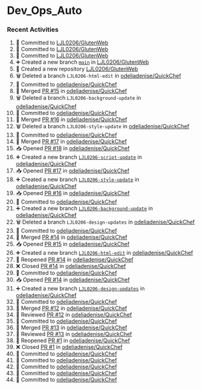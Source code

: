 # Dev_Ops_Auto

### Recent Activities
<!--START_SECTION:activity-->
1. 📝 Committed to [LJL0206/GlutenWeb](https://github.com/LJL0206/GlutenWeb/commit/2780919185d410c26214862b76146695da74f57a)
2. 📝 Committed to [LJL0206/GlutenWeb](https://github.com/LJL0206/GlutenWeb/commit/59a9283ff282a3a7a94223b5ae4e3aaaeb0da6fc)
3. 📝 Committed to [LJL0206/GlutenWeb](https://github.com/LJL0206/GlutenWeb/commit/5202ff9d80875a7ffbec4d6404357760968a8580)
4. ➕ Created a new branch [`main`](https://github.com/LJL0206/GlutenWeb/tree/main) in [LJL0206/GlutenWeb](https://github.com/LJL0206/GlutenWeb)
5. 🎉 Created a new repository [LJL0206/GlutenWeb](https://github.com/LJL0206/GlutenWeb)
6. 🗑️ Deleted a branch `LJL0206-html-edit` in [odeliadenise/QuickChef](https://github.com/odeliadenise/QuickChef)
7. 📝 Committed to [odeliadenise/QuickChef](https://github.com/odeliadenise/QuickChef/commit/0f05b708cd9ff6e99bd16fde382d883f11bd1fbc)
8. 🔀 Merged [PR #15](https://github.com/odeliadenise/QuickChef/pull/15) in [odeliadenise/QuickChef](https://github.com/odeliadenise/QuickChef)
9. 🗑️ Deleted a branch `LJL0206-background-update` in [odeliadenise/QuickChef](https://github.com/odeliadenise/QuickChef)
10. 📝 Committed to [odeliadenise/QuickChef](https://github.com/odeliadenise/QuickChef/commit/9a6e5d2332d882a5d7e0d8b7bfe4561273d22f94)
11. 🔀 Merged [PR #16](https://github.com/odeliadenise/QuickChef/pull/16) in [odeliadenise/QuickChef](https://github.com/odeliadenise/QuickChef)
12. 🗑️ Deleted a branch `LJL0206-style-update` in [odeliadenise/QuickChef](https://github.com/odeliadenise/QuickChef)
13. 📝 Committed to [odeliadenise/QuickChef](https://github.com/odeliadenise/QuickChef/commit/be624d84a146e9eb1a57bd7a4d777f297ae857de)
14. 🔀 Merged [PR #17](https://github.com/odeliadenise/QuickChef/pull/17) in [odeliadenise/QuickChef](https://github.com/odeliadenise/QuickChef)
15. 📥 Opened [PR #18](https://github.com/odeliadenise/QuickChef/pull/18) in [odeliadenise/QuickChef](https://github.com/odeliadenise/QuickChef)
16. ➕ Created a new branch [`LJL0206-script-update`](https://github.com/odeliadenise/QuickChef/tree/LJL0206-script-update) in [odeliadenise/QuickChef](https://github.com/odeliadenise/QuickChef)
17. 📥 Opened [PR #17](https://github.com/odeliadenise/QuickChef/pull/17) in [odeliadenise/QuickChef](https://github.com/odeliadenise/QuickChef)
18. ➕ Created a new branch [`LJL0206-style-update`](https://github.com/odeliadenise/QuickChef/tree/LJL0206-style-update) in [odeliadenise/QuickChef](https://github.com/odeliadenise/QuickChef)
19. 📥 Opened [PR #16](https://github.com/odeliadenise/QuickChef/pull/16) in [odeliadenise/QuickChef](https://github.com/odeliadenise/QuickChef)
20. 📝 Committed to [odeliadenise/QuickChef](https://github.com/odeliadenise/QuickChef/commit/9a6e5d2332d882a5d7e0d8b7bfe4561273d22f94)
21. ➕ Created a new branch [`LJL0206-background-update`](https://github.com/odeliadenise/QuickChef/tree/LJL0206-background-update) in [odeliadenise/QuickChef](https://github.com/odeliadenise/QuickChef)
22. 🗑️ Deleted a branch `LJL0206-design-updates` in [odeliadenise/QuickChef](https://github.com/odeliadenise/QuickChef)
23. 📝 Committed to [odeliadenise/QuickChef](https://github.com/odeliadenise/QuickChef/commit/47d9af3c93e0be83950e347ca37d21ba04aa9af9)
24. 🔀 Merged [PR #14](https://github.com/odeliadenise/QuickChef/pull/14) in [odeliadenise/QuickChef](https://github.com/odeliadenise/QuickChef)
25. 📥 Opened [PR #15](https://github.com/odeliadenise/QuickChef/pull/15) in [odeliadenise/QuickChef](https://github.com/odeliadenise/QuickChef)
26. ➕ Created a new branch [`LJL0206-html-edit`](https://github.com/odeliadenise/QuickChef/tree/LJL0206-html-edit) in [odeliadenise/QuickChef](https://github.com/odeliadenise/QuickChef)
27. 🔄 Reopened [PR #14](https://github.com/odeliadenise/QuickChef/pull/14) in [odeliadenise/QuickChef](https://github.com/odeliadenise/QuickChef)
28. ❌ Closed [PR #14](https://github.com/odeliadenise/QuickChef/pull/14) in [odeliadenise/QuickChef](https://github.com/odeliadenise/QuickChef)
29. 📝 Committed to [odeliadenise/QuickChef](https://github.com/odeliadenise/QuickChef/commit/d55c5d3630e9433549b0b7a92a9d9473293d254f)
30. 📥 Opened [PR #14](https://github.com/odeliadenise/QuickChef/pull/14) in [odeliadenise/QuickChef](https://github.com/odeliadenise/QuickChef)
31. ➕ Created a new branch [`LJL0206-design-updates`](https://github.com/odeliadenise/QuickChef/tree/LJL0206-design-updates) in [odeliadenise/QuickChef](https://github.com/odeliadenise/QuickChef)
32. 📝 Committed to [odeliadenise/QuickChef](https://github.com/odeliadenise/QuickChef/commit/fc2718d0b23e833d5a7ed37fe4c951fd5c44ae6d)
33. 🔀 Merged [PR #12](https://github.com/odeliadenise/QuickChef/pull/12) in [odeliadenise/QuickChef](https://github.com/odeliadenise/QuickChef)
34. 🔎 Reviewed [PR #12](https://github.com/odeliadenise/QuickChef/pull/12) in [odeliadenise/QuickChef](https://github.com/odeliadenise/QuickChef)
35. 📝 Committed to [odeliadenise/QuickChef](https://github.com/odeliadenise/QuickChef/commit/f9cebe1d06f94d55d2be2ce2d411d9494e286bbc)
36. 🔀 Merged [PR #13](https://github.com/odeliadenise/QuickChef/pull/13) in [odeliadenise/QuickChef](https://github.com/odeliadenise/QuickChef)
37. 🔎 Reviewed [PR #13](https://github.com/odeliadenise/QuickChef/pull/13) in [odeliadenise/QuickChef](https://github.com/odeliadenise/QuickChef)
38. 🔄 Reopened [PR #1](https://github.com/odeliadenise/QuickChef/pull/1) in [odeliadenise/QuickChef](https://github.com/odeliadenise/QuickChef)
39. ❌ Closed [PR #1](https://github.com/odeliadenise/QuickChef/pull/1) in [odeliadenise/QuickChef](https://github.com/odeliadenise/QuickChef)
40. 📝 Committed to [odeliadenise/QuickChef](https://github.com/odeliadenise/QuickChef/commit/b825b70f74b2693379beac2b83d2735241d658df)
41. 📝 Committed to [odeliadenise/QuickChef](https://github.com/odeliadenise/QuickChef/commit/e523c149c857f0191abd04627985172cffcec5ed)
42. 📝 Committed to [odeliadenise/QuickChef](https://github.com/odeliadenise/QuickChef/commit/53e8e03b7ae2bb9a285a6dd0e912302bf9f5a317)
43. 📝 Committed to [odeliadenise/QuickChef](https://github.com/odeliadenise/QuickChef/commit/ef1b3e3f169b8ac5cd3d9a3fe3f1f27f8b98a121)
44. 📝 Committed to [odeliadenise/QuickChef](https://github.com/odeliadenise/QuickChef/commit/238112700b74aaa908473c3913653168706c2ece)
<!--END_SECTION:activity-->
